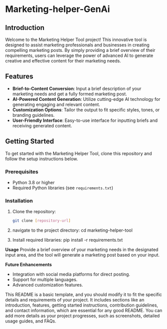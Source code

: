 # Marketing-helper-GenAi


## Introduction
Welcome to the Marketing Helper Tool project! This innovative tool is designed to assist marketing professionals and businesses in creating compelling marketing posts. By simply providing a brief overview of their requirements, users can leverage the power of advanced AI to generate creative and effective content for their marketing needs.

## Features
- **Brief-to-Content Conversion**: Input a brief description of your marketing needs and get a fully formed marketing post.
- **AI-Powered Content Generation**: Utilize cutting-edge AI technology for generating engaging and relevant content.
- **Customization Options**: Tailor the output to fit specific styles, tones, or branding guidelines.
- **User-Friendly Interface**: Easy-to-use interface for inputting briefs and receiving generated content.

## Getting Started
To get started with the Marketing Helper Tool, clone this repository and follow the setup instructions below.

### Prerequisites
- Python 3.8 or higher
- Required Python libraries (see `requirements.txt`)

### Installation
1. Clone the repository:
   ```bash
   git clone [repository-url]
2. navigate to the project directory: 
   cd marketing-helper-tool
   
3. Install required libraries:
   pip install -r requirements.txt
   
**Usage**
Provide a brief overview of your marketing needs in the designated input area, and the tool will generate a marketing post based on your input.


**Future Enhancements**
- Integration with social media platforms for direct posting.
- Support for multiple languages.
- Advanced customization features.


This README is a basic template, and you should modify it to fit the specific details and requirements of your project. It includes sections like an introduction, features, getting started instructions, contribution guidelines, and contact information, which are essential for any good README. You can add more details as your project progresses, such as screenshots, detailed usage guides, and FAQs.

